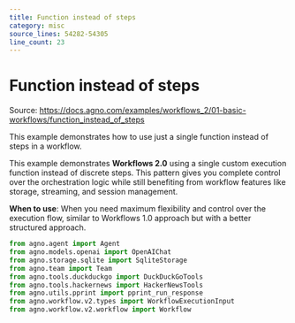 ```yaml
---
title: Function instead of steps
category: misc
source_lines: 54282-54305
line_count: 23
---
```


# Function instead of steps
Source: https://docs.agno.com/examples/workflows_2/01-basic-workflows/function_instead_of_steps

This example demonstrates how to use just a single function instead of steps in a workflow.

This example demonstrates **Workflows 2.0** using a single custom execution function instead of
discrete steps. This pattern gives you complete control over the orchestration logic while still
benefiting from workflow features like storage, streaming, and session management.

**When to use**: When you need maximum flexibility and control over the execution flow, similar
to Workflows 1.0 approach but with a better structured approach.

```python function_instead_of_steps.py
from agno.agent import Agent
from agno.models.openai import OpenAIChat
from agno.storage.sqlite import SqliteStorage
from agno.team import Team
from agno.tools.duckduckgo import DuckDuckGoTools
from agno.tools.hackernews import HackerNewsTools
from agno.utils.pprint import pprint_run_response
from agno.workflow.v2.types import WorkflowExecutionInput
from agno.workflow.v2.workflow import Workflow

